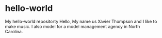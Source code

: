 # hello-world
My hello-world repositorty
Hello, My name us Xavier Thompson and I like to make music.
I also model for a model management agency in North Carolina.
